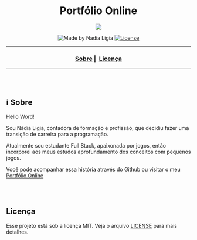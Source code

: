 <h1 align="center">Portfólio Online</h1>

<p align="center">
  <img src="https://images.unsplash.com/photo-1526649661456-89c7ed4d00b8?ixlib=rb-1.2.1&ixid=eyJhcHBfaWQiOjEyMDd9&auto=format&fit=crop&w=1171&q=80">
</p>


<p align="center">
  <img alt="Made by Nadia Ligia" src="https://img.shields.io/badge/made%20by-Nadia%20Ligia-informational">
  
  <a href="license.md">
  <img alt="License" src="https://img.shields.io/badge/License-MIT-informational">
  </a>
</p>

___

<h3 align="center">
  <a href="#information_source-sobre">Sobre</a>&nbsp;|&nbsp;
  <a href="#licença">Licença</a>
</h3>

___

<br>
<br>

## :information_source: Sobre

Hello Word!

Sou Nádia Ligia, contadora de formação e profissão, que decidiu fazer uma transição de carreira para a programação.

Atualmente sou estudante Full Stack, apaixonada por jogos, então incorporei aos meus estudos aprofundamento dos conceitos com pequenos jogos.

Você pode acompanhar essa história através do Github ou visitar o meu [Portfólio Online](https://www.nlnadialigia.com/) 

<br>
<br>

## Licença 

Esse projeto está sob a licença MIT. Veja o arquivo [LICENSE](LICENSE) para mais detalhes.

